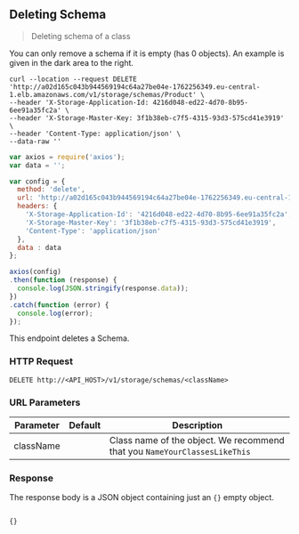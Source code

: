 ## Deleting Schema

> Deleting schema of a class

You can only remove a schema if it is empty (has 0 objects). An example is given in the dark area to the right.

```shell
curl --location --request DELETE 'http://a02d165c043b944569194c64a27be04e-1762256349.eu-central-1.elb.amazonaws.com/v1/storage/schemas/Product' \
--header 'X-Storage-Application-Id: 4216d048-ed22-4d70-8b95-6ee91a35fc2a' \
--header 'X-Storage-Master-Key: 3f1b38eb-c7f5-4315-93d3-575cd41e3919' \
--header 'Content-Type: application/json' \
--data-raw ''
```

```javascript
var axios = require('axios');
var data = '';

var config = {
  method: 'delete',
  url: 'http://a02d165c043b944569194c64a27be04e-1762256349.eu-central-1.elb.amazonaws.com/v1/storage/schemas/Product',
  headers: {
    'X-Storage-Application-Id': '4216d048-ed22-4d70-8b95-6ee91a35fc2a',
    'X-Storage-Master-Key': '3f1b38eb-c7f5-4315-93d3-575cd41e3919',
    'Content-Type': 'application/json'
  },
  data : data
};

axios(config)
.then(function (response) {
  console.log(JSON.stringify(response.data));
})
.catch(function (error) {
  console.log(error);
});
```

This endpoint deletes a Schema.

### HTTP Request

`DELETE http://<API_HOST>/v1/storage/schemas/<className>`

### URL Parameters

Parameter | Default | Description
--------- | ------- | -----------
className |      | Class name of the object. We recommend that you `NameYourClassesLikeThis`

### Response

The response body is a JSON object containing just an `{}` empty object.

<code>
{}
</code>
